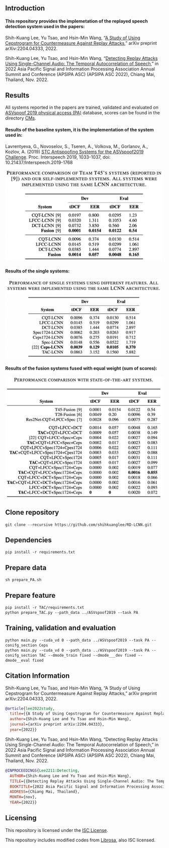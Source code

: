 ## Introduction

#### This repository provides the implemetation of the replayed speech detection system used in the papers:

Shih-Kuang Lee, Yu Tsao, and Hsin-Min Wang, “[A Study of Using Cepstrogram for Countermeasure Against Replay Attacks](https://arxiv.org/abs/2204.04333),” arXiv preprint arXiv:2204.04333, 2022.

Shih-Kuang Lee, Yu Tsao, and Hsin-Min Wang, “[Detecting Replay Attacks Using Single-Channel Audio: The Temporal Autocorrelation of Speech](http://www.apsipa.org/proceedings/2022/APSIPA%202022/ThPM2-4/1570818355.pdf),” in 2022 Asia Pacific Signal and Information Processing Association Annual Summit and Conference (APSIPA ASC) (APSIPA ASC 2022), Chiang Mai, Thailand, Nov. 2022.

## Results

All systems reported in the papers are trained, validated and evaluated on [ASVspoof 2019 physical access (PA)](https://www.asvspoof.org/index2019.html) database, scores can be found in the directory [CMs](./CMs).

#### Results of the baseline system, it is the implementation of the system used in:

Lavrentyeva, G., Novoselov, S., Tseren, A., Volkova, M., Gorlanov, A., Kozlov, A. (2019) [STC Antispoofing Systems for the ASVspoof2019 Challenge](https://www.isca-speech.org/archive/interspeech_2019/lavrentyeva19_interspeech.html). Proc. Interspeech 2019, 1033-1037, doi: 10.21437/Interspeech.2019-1768

<img src="./CMs/Results-Baseline.png" title="Baseline system" width="500">

#### Results of the single systems:

<img src="./CMs/Results-Single.png" title="Single systems" width="500">

#### Results of the fusion systems fused with equal weight (sum of scores):

<img src="./CMs/Results-Fusion.png" title="Fusion systems" width="500">

## Clone repository
```
git clone --recursive https://github.com/shihkuanglee/RD-LCNN.git
```

## Dependencies
```
pip install -r requirements.txt
```

## Prepare data
```
sh prepare_PA.sh
```

## Prepare feature
```
pip install -r TAC/requirements.txt
python prepare_TAC.py --path_data ../ASVspoof2019 --task PA
```

## Training, validation and evaluation
```
python main.py --cuda_vd 0 --path_data ../ASVspoof2019 --task PA --conifg_section Ceps
python main.py --cuda_vd 0 --path_data ../ASVspoof2019 --task PA --conifg_section TAC --dmode_train fixed --dmode___dev fixed --dmode__eval fixed
```

## Citation Information

Shih-Kuang Lee, Yu Tsao, and Hsin-Min Wang, “A Study of Using Cepstrogram for Countermeasure Against Replay Attacks,” arXiv preprint arXiv:2204.04333, 2022.
```bibtex
@article{lee2022study,
  title={{A Study of Using Cepstrogram for Countermeasure Against Replay Attacks}},
  author={Shih-Kuang Lee and Yu Tsao and Hsin-Min Wang},
  journal={arXiv preprint arXiv:2204.04333},
  year={2022}}
```

Shih-Kuang Lee, Yu Tsao, and Hsin-Min Wang, “Detecting Replay Attacks Using Single-Channel Audio: The Temporal Autocorrelation of Speech,” in 2022 Asia Pacific Signal and Information Processing Association Annual Summit and Conference (APSIPA ASC) (APSIPA ASC 2022), Chiang Mai, Thailand, Nov. 2022.
```bibtex
@INPROCEEDINGS{Lee2211:Detecting,
  AUTHOR={Shih-Kuang Lee and Yu Tsao and Hsin-Min Wang},
  TITLE={{Detecting Replay Attacks Using Single-Channel Audio: The Temporal Autocorrelation of Speech}},
  BOOKTITLE={2022 Asia Pacific Signal and Information Processing Association Annual Summit and Conference (APSIPA ASC) (APSIPA ASC 2022)},
  ADDRESS={Chiang Mai, Thailand},
  MONTH={nov},
  YEAR={2022}}
```

## Licensing

This repository is licensed under the [ISC License](https://github.com/shihkuanglee/RD-LCNN/blob/main/LICENSE.md).

This repository includes modified codes from [Librosa](https://github.com/librosa/librosa), also ISC licensed.
